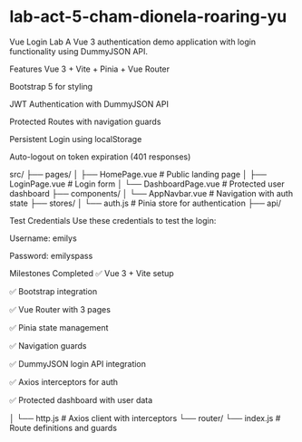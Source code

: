 # lab-act-5-cham-dionela-roaring-yu
Vue Login Lab
A Vue 3 authentication demo application with login functionality using DummyJSON API.

Features
Vue 3 + Vite + Pinia + Vue Router

Bootstrap 5 for styling

JWT Authentication with DummyJSON API

Protected Routes with navigation guards

Persistent Login using localStorage

Auto-logout on token expiration (401 responses)

src/
├── pages/
│   ├── HomePage.vue      # Public landing page
│   ├── LoginPage.vue     # Login form
│   └── DashboardPage.vue # Protected user dashboard
├── components/
│   └── AppNavbar.vue     # Navigation with auth state
├── stores/
│   └── auth.js          # Pinia store for authentication
├── api/

Test Credentials
Use these credentials to test the login:

Username: emilys

Password: emilyspass

Milestones Completed
✅ Vue 3 + Vite setup

✅ Bootstrap integration

✅ Vue Router with 3 pages

✅ Pinia state management

✅ Navigation guards

✅ DummyJSON login API integration

✅ Axios interceptors for auth

✅ Protected dashboard with user data


│   └── http.js          # Axios client with interceptors
└── router/
    └── index.js         # Route definitions and guards
